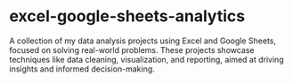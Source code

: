 # excel-google-sheets-analytics
A collection of my data analysis projects using Excel and Google Sheets, focused on solving real-world problems. These projects showcase techniques like data cleaning, visualization, and reporting, aimed at driving insights and informed decision-making.
